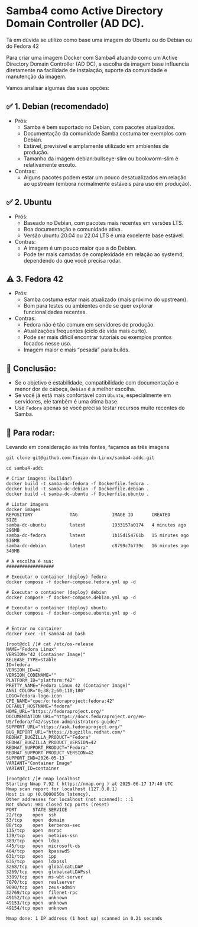 # Samba4 como Active Directory Domain Controller (AD DC).

Tá em dúvida se utilizo como base uma imagem do Ubuntu ou do Debian ou do Fedora 42

Para criar uma imagem Docker com Samba4 atuando como um Active Directory Domain Controller (AD DC), a escolha da imagem base influencia diretamente na facilidade de instalação, suporte da comunidade e manutenção da imagem.

Vamos analisar algumas das suas opções:

## ✅ 1. Debian (recomendado)
* Prós:
    * Samba é bem suportado no Debian, com pacotes atualizados.
    * Documentação da comunidade Samba costuma ter exemplos com Debian.
    * Estável, previsível e amplamente utilizado em ambientes de produção.
    * Tamanho da imagem debian:bullseye-slim ou bookworm-slim é relativamente enxuto.
* Contras:
    * Alguns pacotes podem estar um pouco desatualizados em relação ao upstream (embora normalmente estáveis para uso em produção).

## ✅ 2. Ubuntu
* Prós:
    * Baseado no Debian, com pacotes mais recentes em versões LTS.
    * Boa documentação e comunidade ativa.
    * Versão ubuntu:20.04 ou 22.04 LTS é uma excelente base estável.
* Contras:
    * A imagem é um pouco maior que a do Debian.
    * Pode ter mais camadas de complexidade em relação ao systemd, dependendo do que você precisa rodar.

## ⚠️ 3. Fedora 42
* Prós:
    * Samba costuma estar mais atualizado (mais próximo do upstream).
    * Bom para testes ou ambientes onde se quer explorar funcionalidades recentes.
* Contras:
    * Fedora não é tão comum em servidores de produção.
    * Atualizações frequentes (ciclo de vida mais curto).
    * Pode ser mais difícil encontrar tutoriais ou exemplos prontos focados nesse uso.
    * Imagem maior e mais “pesada” para builds.

## 🎯 Conclusão:
* Se o objetivo é estabilidade, compatibilidade com documentação e menor dor de cabeça, `Debian` é a melhor escolha.
* Se você já está mais confortável com `Ubuntu`, especialmente em servidores, ele também é uma ótima base.
* Use `Fedora` apenas se você precisa testar recursos muito recentes do Samba.

## 🚀 Para rodar:
Levando em consideração as três fontes, façamos as três imagens
```
git clone git@github.com:Tiozao-do-Linux/samba4-addc.git

cd samba4-addc

# Criar imagens (buildar)
docker build -t samba-dc-fedora -f Dockerfile.fedora .
docker build -t samba-dc-debian -f Dockerfile.debian .
docker build -t samba-dc-ubuntu -f Dockerfile.ubuntu .

# Listar imagens
docker images
REPOSITORY              TAG             IMAGE ID       CREATED          SIZE
samba-dc-ubuntu         latest          1933157a0174   4 minutes ago    296MB
samba-dc-fedora         latest          1b15d154761b   15 minutes ago   536MB
samba-dc-debian         latest          c8799c7b739c   16 minutes ago   340MB

# A escolha é sua:
##################

# Executar o container (deploy) fedora
docker compose -f docker-compose.fedora.yml up -d

# Executar o container (deploy) debian
docker compose -f docker-compose.debian.yml up -d

# Executar o container (deploy) ubuntu
docker compose -f docker-compose.ubuntu.yml up -d


# Entrar no container
docker exec -it samba4-ad bash

[root@dc1 /]# cat /etc/os-release 
NAME="Fedora Linux"
VERSION="42 (Container Image)"
RELEASE_TYPE=stable
ID=fedora
VERSION_ID=42
VERSION_CODENAME=""
PLATFORM_ID="platform:f42"
PRETTY_NAME="Fedora Linux 42 (Container Image)"
ANSI_COLOR="0;38;2;60;110;180"
LOGO=fedora-logo-icon
CPE_NAME="cpe:/o:fedoraproject:fedora:42"
DEFAULT_HOSTNAME="fedora"
HOME_URL="https://fedoraproject.org/"
DOCUMENTATION_URL="https://docs.fedoraproject.org/en-US/fedora/f42/system-administrators-guide/"
SUPPORT_URL="https://ask.fedoraproject.org/"
BUG_REPORT_URL="https://bugzilla.redhat.com/"
REDHAT_BUGZILLA_PRODUCT="Fedora"
REDHAT_BUGZILLA_PRODUCT_VERSION=42
REDHAT_SUPPORT_PRODUCT="Fedora"
REDHAT_SUPPORT_PRODUCT_VERSION=42
SUPPORT_END=2026-05-13
VARIANT="Container Image"
VARIANT_ID=container

[root@dc1 /]# nmap localhost
Starting Nmap 7.92 ( https://nmap.org ) at 2025-06-17 17:40 UTC
Nmap scan report for localhost (127.0.0.1)
Host is up (0.0000050s latency).
Other addresses for localhost (not scanned): ::1
Not shown: 981 closed tcp ports (reset)
PORT      STATE SERVICE
22/tcp    open  ssh
53/tcp    open  domain
88/tcp    open  kerberos-sec
135/tcp   open  msrpc
139/tcp   open  netbios-ssn
389/tcp   open  ldap
445/tcp   open  microsoft-ds
464/tcp   open  kpasswd5
631/tcp   open  ipp
636/tcp   open  ldapssl
3268/tcp  open  globalcatLDAP
3269/tcp  open  globalcatLDAPssl
3389/tcp  open  ms-wbt-server
7070/tcp  open  realserver
9090/tcp  open  zeus-admin
32769/tcp open  filenet-rpc
49152/tcp open  unknown
49153/tcp open  unknown
49154/tcp open  unknown

Nmap done: 1 IP address (1 host up) scanned in 0.21 seconds
```
